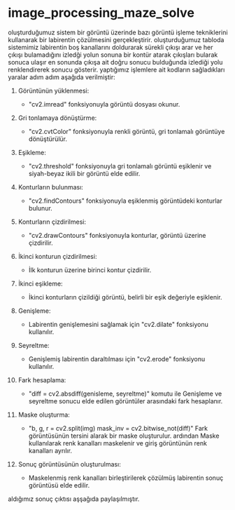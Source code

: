 # image_processing_maze_solve

oluşturduğumuz sistem bir görüntü üzerinde bazı görüntü işleme tekniklerini kullanarak bir labirentin çözülmesini gerçekleştirir. 
oluşturduğumuz tabloda sistemimiz labirentin boş kanallarını doldurarak sürekli çıkışı arar ve her çıkışı bulamadığını izledği yolun sonuna bir kontür atarak çıkışları bularak sonuca ulaşır en sonunda çıkışa ait doğru sonucu bulduğunda izlediği yolu renklendirerek sonucu gösterir.
yaptığımız işlemlere ait kodların sağladıkları yaralar adım adım aşağıda verilmiştir:

1. Görüntünün yüklenmesi:
   - "cv2.imread" fonksiyonuyla görüntü dosyası okunur.

2. Gri tonlamaya dönüştürme:
   - "cv2.cvtColor" fonksiyonuyla renkli görüntü, gri tonlamalı görüntüye dönüştürülür.

3. Eşikleme:
   - "cv2.threshold" fonksiyonuyla gri tonlamalı görüntü eşiklenir ve siyah-beyaz ikili bir görüntü elde edilir.

4. Konturların bulunması:
   - "cv2.findContours" fonksiyonuyla eşiklenmiş görüntüdeki konturlar bulunur.

5. Konturların çizdirilmesi:
   - "cv2.drawContours" fonksiyonuyla konturlar, görüntü üzerine çizdirilir.

6. İkinci konturun çizdirilmesi:
   - İlk konturun üzerine birinci kontur çizdirilir.

7. İkinci eşikleme:
   - İkinci konturların çizildiği görüntü, belirli bir eşik değeriyle eşiklenir.

8. Genişleme:
   - Labirentin genişlemesini sağlamak için "cv2.dilate" fonksiyonu kullanılır.

9. Seyreltme:
   - Genişlemiş labirentin daraltılması için "cv2.erode" fonksiyonu kullanılır.

10. Fark hesaplama:
    - "diff = cv2.absdiff(genisleme, seyreltme)" 
      komutu ile Genişleme ve seyreltme sonucu elde edilen görüntüler arasındaki fark hesaplanır.

11. Maske oluşturma:
    - "b, g, r = cv2.split(img)
      mask_inv = cv2.bitwise_not(diff)"
      Fark görüntüsünün tersini alarak bir maske oluşturulur.
      ardından Maske kullanılarak renk kanalları maskelenir ve giriş görüntünün renk kanalları ayrılır.

14. Sonuç görüntüsünün oluşturulması:
    - Maskelenmiş renk kanalları birleştirilerek çözülmüş labirentin sonuç görüntüsü elde edilir.

aldığımız sonuç çıktısı aşşağıda paylaşılmıştır.


